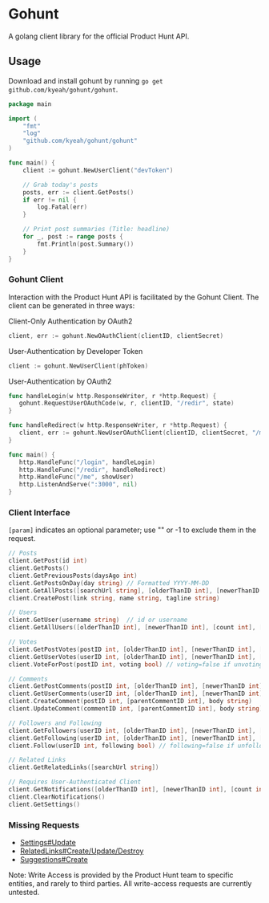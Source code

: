 Gohunt
========

A golang client library for the official Product Hunt API.

## Usage

Download and install gohunt by running `go get github.com/kyeah/gohunt/gohunt`.

```go
package main

import (
	"fmt"
	"log"
	"github.com/kyeah/gohunt/gohunt"
)

func main() {
	client := gohunt.NewUserClient("devToken")

	// Grab today's posts
	posts, err := client.GetPosts()
	if err != nil {
		log.Fatal(err)
	}

	// Print post summaries (Title: headline)
	for _, post := range posts {
		fmt.Println(post.Summary())
	}
}
```

### Gohunt Client

Interaction with the Product Hunt API is facilitated by the Gohunt Client. The client can be generated in three ways:


Client-Only Authentication by OAuth2
```go
client, err := gohunt.NewOAuthClient(clientID, clientSecret)
```

User-Authentication by Developer Token
```go
client := gohunt.NewUserClient(phToken)
```

User-Authentication by OAuth2
```go
func handleLogin(w http.ResponseWriter, r *http.Request) {
   gohunt.RequestUserOAuthCode(w, r, clientID, "/redir", state)
}

func handleRedirect(w http.ResponseWriter, r *http.Request) {
   client, err := gohunt.NewUserOAuthClient(clientID, clientSecret, "/me", r.FormValue("code"))
}

func main() {
   http.HandleFunc("/login", handleLogin)
   http.HandleFunc("/redir", handleRedirect)
   http.HandleFunc("/me", showUser)
   http.ListenAndServe(":3000", nil)
}
```

### Client Interface

`[param]` indicates an optional parameter; use "" or -1 to exclude them in the request.

```go
// Posts
client.GetPost(id int)
client.GetPosts()
client.GetPreviousPosts(daysAgo int)
client.GetPostsOnDay(day string) // Formatted YYYY-MM-DD
client.GetAllPosts([searchUrl string], [olderThanID int], [newerThanID int], [count int])
client.CreatePost(link string, name string, tagline string)

// Users
client.GetUser(username string)  // id or username
client.GetAllUsers([olderThanID int], [newerThanID int], [count int], [order string])  // order is "asc" or "desc"

// Votes
client.GetPostVotes(postID int, [olderThanID int], [newerThanID int], [count int], [order string])
client.GetUserVotes(userID int, [olderThanID int], [newerThanID int], [count int], [order string])
client.VoteForPost(postID int, voting bool) // voting=false if unvoting; else true

// Comments
client.GetPostComments(postID int, [olderThanID int], [newerThanID int], [count int], [order string])
client.GetUserComments(userID int, [olderThanID int], [newerThanID int], [count int], [order string])
client.CreateComment(postID int, [parentCommentID int], body string)
client.UpdateComment(commentID int, [parentCommentID int], body string)

// Followers and Following
client.GetFollowers(userID int, [olderThanID int], [newerThanID int], [count int], [order string])
client.GetFollowing(userID int, [olderThanID int], [newerThanID int], [count int], [order string])
client.Follow(userID int, following bool) // following=false if unfollowing; else true

// Related Links
client.GetRelatedLinks([searchUrl string])

// Requires User-Authenticated Client
client.GetNotifications([olderThanID int], [newerThanID int], [count int], [order string])
client.ClearNotifications()
client.GetSettings()
```

### Missing Requests

* [Settings#Update](https://api.producthunt.com/v1/docs/settings/settings_update_update_your_details)
* [RelatedLinks#Create/Update/Destroy](https://api.producthunt.com/v1/docs/related_links/related_links_create_create_a_related_link)
* [Suggestions#Create](https://api.producthunt.com/v1/docs/suggestions/suggestions_create_create_a_suggestion)

Note: Write Access is provided by the Product Hunt team to specific entities, and rarely to third parties. All write-access requests are currently untested.
